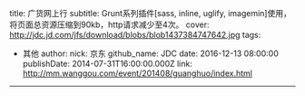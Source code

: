 title: 广货网上行
subtitle: Grunt系列插件[sass, inline, uglify, imagemin]使用，将页面总资源压缩到90kb，http请求减少至4次。
cover: http://jdc.jd.com/jfs/download/blobs/blob1437384747642.jpg
tags:
  - 其他
author:
  nick: 京东
  github_name: JDC
date: 2016-12-13 08:00:00
publishDate: 2014-07-31T16:00:00.000Z
link: http://mm.wanggou.com/event/201408/guanghuo/index.html

---